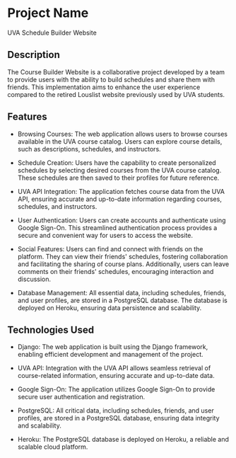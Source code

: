 # Project Name

UVA Schedule Builder Website

## Description

The Course Builder Website is a collaborative project developed by a team to provide users with the ability to build schedules and share them with friends. This implementation aims to enhance the user experience compared to the retired Louslist website previously used by UVA students.

## Features

- Browsing Courses: The web application allows users to browse courses available in the UVA course catalog. Users can explore course details, such as descriptions, schedules, and instructors.

- Schedule Creation: Users have the capability to create personalized schedules by selecting desired courses from the UVA course catalog. These schedules are then saved to their profiles for future reference.

- UVA API Integration: The application fetches course data from the UVA API, ensuring accurate and up-to-date information regarding courses, schedules, and instructors.

- User Authentication: Users can create accounts and authenticate using Google Sign-On. This streamlined authentication process provides a secure and convenient way for users to access the website.

- Social Features: Users can find and connect with friends on the platform. They can view their friends' schedules, fostering collaboration and facilitating the sharing of course plans. Additionally, users can leave comments on their friends' schedules, encouraging interaction and discussion.

- Database Management: All essential data, including schedules, friends, and user profiles, are stored in a PostgreSQL database. The database is deployed on Heroku, ensuring data persistence and scalability.

## Technologies Used

- Django: The web application is built using the Django framework, enabling efficient development and management of the project.

- UVA API: Integration with the UVA API allows seamless retrieval of course-related information, ensuring accurate and up-to-date data.

- Google Sign-On: The application utilizes Google Sign-On to provide secure user authentication and registration.

- PostgreSQL: All critical data, including schedules, friends, and user profiles, are stored in a PostgreSQL database, ensuring data integrity and scalability.

- Heroku: The PostgreSQL database is deployed on Heroku, a reliable and scalable cloud platform.
